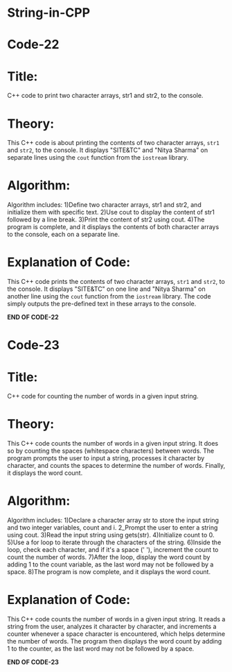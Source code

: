 # String-in-CPP

# Code-22

# Title: 
C++ code to print two character arrays, str1 and str2, to the console.

# Theory:
This C++ code is about printing the contents of two character arrays, `str1` and `str2`, to the console. It displays "SITE&TC" and "Nitya Sharma" on separate lines using the `cout` function from the `iostream` library.

# Algorithm:
Algorithm includes: 1)Define two character arrays, str1 and str2, and initialize them with specific text. 2)Use cout to display the content of str1 followed by a line break. 3)Print the content of str2 using cout. 4)The program is complete, and it displays the contents of both character arrays to the console, each on a separate line.

# Explanation of Code:
This C++ code prints the contents of two character arrays, `str1` and `str2`, to the console. It displays "SITE&TC" on one line and "Nitya Sharma" on another line using the `cout` function from the `iostream` library. The code simply outputs the pre-defined text in these arrays to the console.

**END OF CODE-22**

# Code-23

# Title:
C++ code for counting the number of words in a given input string. 

# Theory:
This C++ code counts the number of words in a given input string. It does so by counting the spaces (whitespace characters) between words. The program prompts the user to input a string, processes it character by character, and counts the spaces to determine the number of words. Finally, it displays the word count.

# Algorithm:
Algorithm includes: 1)Declare a character array str to store the input string and two integer variables, count and i. 2_Prompt the user to enter a string using cout. 3)Read the input string using gets(str). 4)Initialize count to 0. 5)Use a for loop to iterate through the characters of the string. 6)Inside the loop, check each character, and if it's a space (' '), increment the count to count the number of words. 7)After the loop, display the word count by adding 1 to the count variable, as the last word may not be followed by a space. 8)The program is now complete, and it displays the word count.

# Explanation of Code:
This C++ code counts the number of words in a given input string. It reads a string from the user, analyzes it character by character, and increments a counter whenever a space character is encountered, which helps determine the number of words. The program then displays the word count by adding 1 to the counter, as the last word may not be followed by a space.

**END OF CODE-23**
